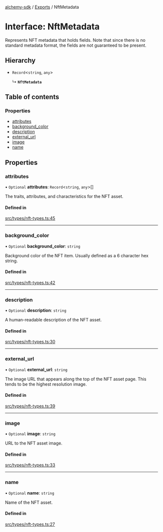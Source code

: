 [alchemy-sdk](../README.md) / [Exports](../modules.md) / NftMetadata

# Interface: NftMetadata

Represents NFT metadata that holds fields. Note that since there is no
standard metadata format, the fields are not guaranteed to be present.

## Hierarchy

- `Record`<`string`, `any`\>

  ↳ **`NftMetadata`**

## Table of contents

### Properties

- [attributes](NftMetadata.md#attributes)
- [background\_color](NftMetadata.md#background_color)
- [description](NftMetadata.md#description)
- [external\_url](NftMetadata.md#external_url)
- [image](NftMetadata.md#image)
- [name](NftMetadata.md#name)

## Properties

### attributes

• `Optional` **attributes**: `Record`<`string`, `any`\>[]

The traits, attributes, and characteristics for the NFT asset.

#### Defined in

[src/types/nft-types.ts:45](https://github.com/alchemyplatform/alchemy-sdk-js/blob/4e3af22/src/types/nft-types.ts#L45)

___

### background\_color

• `Optional` **background\_color**: `string`

Background color of the NFT item. Usually defined as a 6 character hex string.

#### Defined in

[src/types/nft-types.ts:42](https://github.com/alchemyplatform/alchemy-sdk-js/blob/4e3af22/src/types/nft-types.ts#L42)

___

### description

• `Optional` **description**: `string`

A human-readable description of the NFT asset.

#### Defined in

[src/types/nft-types.ts:30](https://github.com/alchemyplatform/alchemy-sdk-js/blob/4e3af22/src/types/nft-types.ts#L30)

___

### external\_url

• `Optional` **external\_url**: `string`

The image URL that appears along the top of the NFT asset page. This tends
to be the highest resolution image.

#### Defined in

[src/types/nft-types.ts:39](https://github.com/alchemyplatform/alchemy-sdk-js/blob/4e3af22/src/types/nft-types.ts#L39)

___

### image

• `Optional` **image**: `string`

URL to the NFT asset image.

#### Defined in

[src/types/nft-types.ts:33](https://github.com/alchemyplatform/alchemy-sdk-js/blob/4e3af22/src/types/nft-types.ts#L33)

___

### name

• `Optional` **name**: `string`

Name of the NFT asset.

#### Defined in

[src/types/nft-types.ts:27](https://github.com/alchemyplatform/alchemy-sdk-js/blob/4e3af22/src/types/nft-types.ts#L27)
